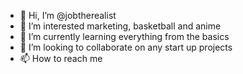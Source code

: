 - 👋 Hi, I’m @jobtherealist
- 👀 I’m interested marketing, basketball and anime 
- 🌱 I’m currently learning everything from the basics
- 💞️ I’m looking to collaborate on any start up projects
- 📫 How to reach me 

<!---
jobtherealist/jobtherealist is a ✨ special ✨ repository because its `README.md` (this file) appears on your GitHub profile.
You can click the Preview link to take a look at your changes.
--->
